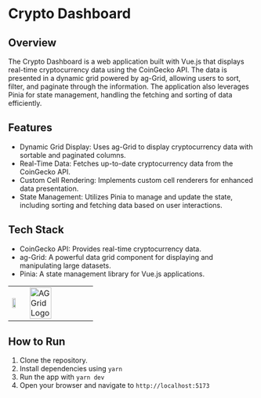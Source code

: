 # Crypto Dashboard

## Overview
The Crypto Dashboard is a web application built with Vue.js that displays real-time cryptocurrency data using the CoinGecko API. The data is presented in a dynamic grid powered by ag-Grid, allowing users to sort, filter, and paginate through the information. The application also leverages Pinia for state management, handling the fetching and sorting of data efficiently.

## Features

* Dynamic Grid Display: Uses ag-Grid to display cryptocurrency data with sortable and paginated columns.
* Real-Time Data: Fetches up-to-date cryptocurrency data from the CoinGecko API.
* Custom Cell Rendering: Implements custom cell renderers for enhanced data presentation.
* State Management: Utilizes Pinia to manage and update the state, including sorting and fetching data based on user interactions.

## Tech Stack

* CoinGecko API: Provides real-time cryptocurrency data.
* ag-Grid: A powerful data grid component for displaying and manipulating large datasets.
* Pinia: A state management library for Vue.js applications.

<table>
 <tr>
    <td>
        <a href="https://www.coingecko.com/">
            <img width="60%" src="https://static.coingecko.com/s/coingecko-logo-8903d34ce19ca4be1c81f0db30e924154750d208683fad7ae6f2ce06c76d0a56.png" />
        </a>
    </td>
    <td>
        <a href="https://www.ag-grid.com/">
            <picture>
                <source media="(prefers-color-scheme: dark)" srcset="https://github.com/ag-grid/ag-grid/blob/latest/documentation/ag-grid-docs/public/images/ag-logos/svg-logos/AG-Grid-Logo_Dark-Theme.svg?raw=true"/>
                <source media="(prefers-color-scheme: light)" srcset="https://github.com/ag-grid/ag-grid/blob/latest/documentation/ag-grid-docs/public/images/ag-logos/svg-logos/AG-Grid-Logo_Light-Theme.svg?raw=true"/>
                <img width="60%" alt="AG Grid Logo" src="https://github.com/ag-grid/ag-grid/blob/latest/documentation/ag-grid-docs/public/images/ag-logos/svg-logos/AG-Grid-Logo_Light-Theme.svg?raw=true"/>
            </picture>
        </a>
    </td>
 </tr>
</table>

## How to Run

1. Clone the repository.
2. Install dependencies using `yarn`
3. Run the app with `yarn dev`
4. Open your browser and navigate to `http://localhost:5173`
